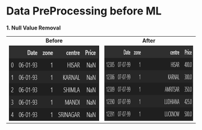 # Data PreProcessing before ML

<strong>1. Null Value Removal </strong>

<table>
  <tr>
    <td align="center"><strong>Before</strong></td>
    <td align="center"><strong>After</strong></td>
  </tr>
  <tr>
    <td>  <img src="img/1.png" alt="Before NaN removal" height="200", width="400"/></td>
    <td><img src="img/2.png" alt="After NaN removal" height= "200" , width="400"/></td>
  </tr>
</table>
